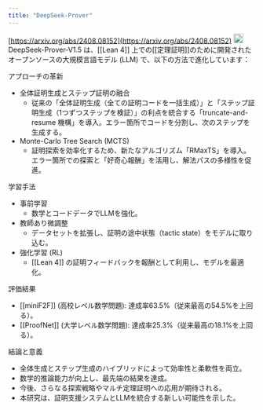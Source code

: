 ```yaml
---
title: "DeepSeek-Prover"
---
```


[https://arxiv.org/abs/2408.08152](https://arxiv.org/abs/2408.08152)
<img src='https://scrapbox.io/api/pages/nishio/GPT/icon' alt='GPT.icon' height="19.5"/>
DeepSeek-Prover-V1.5 は、[[Lean 4]] 上での[[定理証明]]のために開発されたオープンソースの大規模言語モデル (LLM) で、以下の方法で進化しています：

アプローチの革新
- 全体証明生成とステップ証明の融合
    - 従来の「全体証明生成（全ての証明コードを一括生成）」と「ステップ証明生成（1つずつステップを検証）」の利点を統合する「truncate-and-resume 機構」を導入。エラー箇所でコードを分割し、次のステップを生成する。
- Monte-Carlo Tree Search (MCTS)
    - 証明探索を効率化するため、新たなアルゴリズム「RMaxTS」を導入。エラー箇所での探索と「好奇心報酬」を活用し、解法パスの多様性を促進。

学習手法
- 事前学習
    - 数学とコードデータでLLMを強化。
- 教師あり微調整
    - データセットを拡張し、証明の途中状態（tactic state）をモデルに取り込む。
- 強化学習 (RL)
    - [[Lean 4]] の証明フィードバックを報酬として利用し、モデルを最適化。

評価結果
- [[miniF2F]] (高校レベル数学問題): 達成率63.5%（従来最高の54.5%を上回る）。
- [[ProofNet]] (大学レベル数学問題): 達成率25.3%（従来最高の18.1%を上回る）。

結論と意義
- 全体生成とステップ生成のハイブリッドによって効率性と柔軟性を両立。
- 数学的推論能力が向上し、最先端の結果を達成。
- 今後、さらなる探索戦略やマルチ定理証明への応用が期待される。
- 本研究は、証明支援システムとLLMを統合する新しい可能性を示した。
